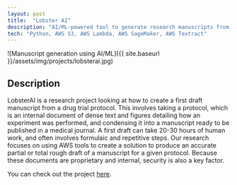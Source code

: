 ```yaml
---
layout: post
title:  "Lobster AI"
description: "AI/ML-powered tool to generate research manuscripts from drug trial protocols."
tech: "Python, AWS S3, AWS Lambda, AWS SageMaker, AWS Textract"
---
```

![Manuscript generation using AI/ML]({{ site.baseurl }}/assets/img/projects/lobsterai.jpg)

## Description
LobsterAI is a research project looking at how to create a first draft manuscript from a drug trial protocol. This involves taking a protocol, which is an internal document of dense text and figures detailing how an experiment was performed, and condensing it into a manuscript ready to be published in a medical journal. A first draft can take 20-30 hours of human work, and often involves formulaic and repetitive steps. Our research focuses on using AWS tools to create a solution to produce an accurate partial or total rough draft of a manuscript for a given protocol. Because these documents are proprietary and internal, security is also a key factor.

You can check out the project <a href="https://seniorproject.cci.drexel.edu/project/10d8770a-6554-47f5-85bb-c5b98bf1254c/" target="_blank">here</a>.
